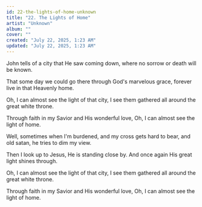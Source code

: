 ```yaml
---
id: 22-the-lights-of-home-unknown
title: "22. The Lights of Home"
artist: "Unknown"
album: ""
cover: ""
created: "July 22, 2025, 1:23 AM"
updated: "July 22, 2025, 1:23 AM"
---
```


John tells of a city that He saw coming down, where no sorrow or death will be known.

That some day we could go there through God's marvelous grace, forever live in that Heavenly home. 

Oh, I can almost see the light of that city, I see them gathered all around the great white throne.

Through faith in my Savior and His wonderful love, Oh, I can almost see the light of home. 

Well, sometimes when I'm burdened, and my cross gets hard to bear, and old satan, he tries to dim my view. 

Then I look up to Jesus, He is standing close by. And once again His great light shines through.

Oh, I can almost see the light of that city, I see them gathered all around the great white throne.

Through faith in my Savior and His wonderful love, Oh, I can almost see the light of home. 